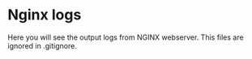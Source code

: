 # Nginx logs
Here you will see the output logs from NGINX webserver. This files are ignored in .gitignore.